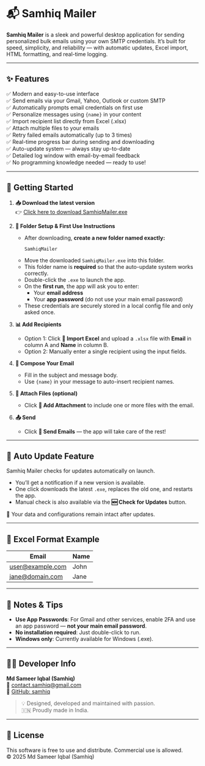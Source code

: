 # 📬 Samhiq Mailer

**Samhiq Mailer** is a sleek and powerful desktop application for sending personalized bulk emails using your own SMTP credentials. It’s built for speed, simplicity, and reliability — with automatic updates, Excel import, HTML formatting, and real-time logging.

---

## ✨ Features

✅ Modern and easy-to-use interface  
✅ Send emails via your Gmail, Yahoo, Outlook or custom SMTP  
✅ Automatically prompts email credentials on first use  
✅ Personalize messages using `{name}` in your content  
✅ Import recipient list directly from Excel (.xlsx)  
✅ Attach multiple files to your emails  
✅ Retry failed emails automatically (up to 3 times)  
✅ Real-time progress bar during sending and downloading  
✅ Auto-update system — always stay up-to-date  
✅ Detailed log window with email-by-email feedback  
✅ No programming knowledge needed — ready to use!

---

## 🚀 Getting Started

1. **📥 Download the latest version**  
   👉 [Click here to download SamhiqMailer.exe](https://github.com/samhiq/SamhiqMailer/releases/latest/download/SamhiqMailer.exe)

2. **📁 Folder Setup & First Use Instructions**  
   - After downloading, **create a new folder named exactly:**
     ```
     SamhiqMailer
     ```
   - Move the downloaded `SamhiqMailer.exe` into this folder.  
   - This folder name is **required** so that the auto-update system works correctly.
   - Double-click the `.exe` to launch the app.
   - On the **first run**, the app will ask you to enter:
     - Your **email address**
     - Your **app password** (do not use your main email password)
   - These credentials are securely stored in a local config file and only asked once.

3. **📊 Add Recipients**  
   - Option 1: Click **📁 Import Excel** and upload a `.xlsx` file with **Email** in column A and **Name** in column B.
   - Option 2: Manually enter a single recipient using the input fields.

4. **📝 Compose Your Email**  
   - Fill in the subject and message body.
   - Use `{name}` in your message to auto-insert recipient names.

5. **📎 Attach Files (optional)**  
   - Click **📎 Add Attachment** to include one or more files with the email.

6. **📤 Send**  
   - Click **🚀 Send Emails** — the app will take care of the rest!

---

## 🔄 Auto Update Feature

Samhiq Mailer checks for updates automatically on launch.

- You’ll get a notification if a new version is available.
- One click downloads the latest `.exe`, replaces the old one, and restarts the app.
- Manual check is also available via the **🆕 Check for Updates** button.

📂 Your data and configurations remain intact after updates.

---

## 📁 Excel Format Example

| Email              | Name     |
|--------------------|----------|
| user@example.com   | John     |
| jane@domain.com    | Jane     |

---

## 🧠 Notes & Tips

- **Use App Passwords**: For Gmail and other services, enable 2FA and use an app password — **not your main email password**.
- **No installation required**: Just double-click to run.
- **Windows only**: Currently available for Windows (.exe).

---

## 👨‍💻 Developer Info

**Md Sameer Iqbal (Samhiq)**  
📧 [contact.samhiq@gmail.com](mailto:contact.samhiq@gmail.com)  
🔗 [GitHub: samhiq](https://github.com/samhiq)

> 💡 Designed, developed and maintained with passion.  
> 🇮🇳 Proudly made in India.

---

## 📌 License

This software is free to use and distribute. Commercial use is allowed.  
© 2025 Md Sameer Iqbal (Samhiq)
